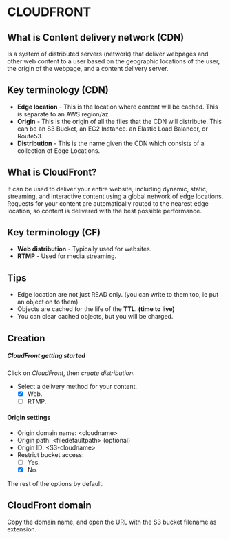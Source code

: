 # CLOUDFRONT
## What is Content delivery network (CDN)

Is a system of distributed servers (network) that deliver webpages and other web content to a user based on the geographic locations of the user, the origin of the webpage, and a content delivery server.

## Key terminology (CDN)

- **Edge location** - This is the location where content will be cached. This is separate to an AWS region/az.
- **Origin** - This is the origin of all the files that the CDN will distribute. This can be an S3 Bucket, an EC2 Instance. an Elastic Load Balancer, or Route53.
- **Distribution** - This is the name given the CDN which consists of a collection of Edge Locations.

## What is CloudFront?

It can be used to deliver your entire website, including dynamic, static, streaming, and interactive content using a global network of edge locations. Requests for your content are automatically routed to the nearest edge location, so content is delivered with the best possible performance.

## Key terminology (CF)

- **Web distribution** - Typically used for websites.
- **RTMP** - Used for media streaming.

## Tips

- Edge location are not just READ only. (you can write to them too, ie put an object on to them)
- Objects are cached for the life of the **TTL**. **(time to live)**
- You can clear cached objects, but you will be charged.

## Creation
##### CloudFront getting started

Click on *CloudFront*, then *create distribution*.

- Select a delivery method for your content.
	- [x] Web.
	- [ ] RTMP.

#### Origin settings

- Origin domain name: \<cloudname\>
- Origin path: \<filedefaultpath\> (optional)
- Origin ID: \<S3-cloudname\>
- Restrict bucket access:
	- [ ] Yes.
	- [x] No.

The rest of the options by default.

## CloudFront domain

Copy the domain name, and open the URL with the S3 bucket filename as extension.